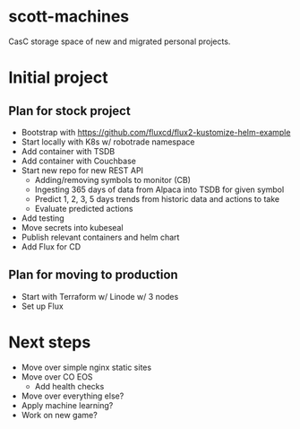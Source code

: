 # scott-machines
CasC storage space of new and migrated personal projects.

# Initial project

## Plan for stock project
- Bootstrap with https://github.com/fluxcd/flux2-kustomize-helm-example
- Start locally with K8s w/ robotrade namespace
- Add container with TSDB
- Add container with Couchbase
- Start new repo for new REST API
  - Adding/removing symbols to monitor (CB)
  - Ingesting 365 days of data from Alpaca into TSDB for given symbol
  - Predict 1, 2, 3, 5 days trends from historic data and actions to take
  - Evaluate predicted actions
- Add testing
- Move secrets into kubeseal
- Publish relevant containers and helm chart
- Add Flux for CD

## Plan for moving to production
- Start with Terraform w/ Linode w/ 3 nodes
- Set up Flux

# Next steps
- Move over simple nginx static sites
- Move over CO EOS
  - Add health checks
- Move over everything else?
- Apply machine learning?
- Work on new game?

